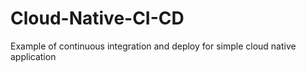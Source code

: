 # Cloud-Native-CI-CD
Example of continuous integration and deploy for simple cloud native application 
